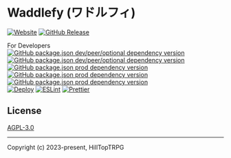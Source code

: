 # Waddlefy (ワドルフィ) 
[![Website](https://img.shields.io/website?url=https%3A%2F%2Fwaddlefy.net&label=https://waddlefy.net)](https://waddlefy.net) [![GitHub Release](https://img.shields.io/github/v/release/HillTopTRPG/waddlefy?label=version)](https://github.com/HillTopTRPG/waddlefy/releases)

For Developers  
[![GitHub package.json dev/peer/optional dependency version](https://img.shields.io/github/package-json/dependency-version/HillTopTRPG/waddlefy/dev/typescript?filename=client%2Fpackage.json)](https://github.com/Microsoft/TypeScript)
[![GitHub package.json dev/peer/optional dependency version](https://img.shields.io/github/package-json/dependency-version/HillTopTRPG/waddlefy/dev/vite?filename=client%2Fpackage.json)](https://github.com/vitejs/vite)
[![GitHub package.json prod dependency version](https://img.shields.io/github/package-json/dependency-version/HillTopTRPG/waddlefy/vuetify?filename=client%2Fpackage.json)](https://github.com/vuetifyjs/vuetify)
[![GitHub package.json prod dependency version](https://img.shields.io/github/package-json/dependency-version/HillTopTRPG/waddlefy/vue?filename=client%2Fpackage.json)](https://github.com/vuejs/core)
[![GitHub package.json prod dependency version](https://img.shields.io/github/package-json/dependency-version/HillTopTRPG/waddlefy/graphql?filename=client%2Fpackage.json)](https://github.com/graphql/graphql-js)  
[![Deploy](https://github.com/HillTopTRPG/waddlefy/actions/workflows/deploy-client-prod.yml/badge.svg?branch=main)](https://github.com/HillTopTRPG/waddlefy/actions/workflows/deploy-client-prod.yml)
[![ESLint](https://github.com/HillTopTRPG/waddlefy/actions/workflows/eslint.yml/badge.svg?branch=main)](https://github.com/HillTopTRPG/waddlefy/actions/workflows/eslint.yml)
[![Prettier](https://github.com/HillTopTRPG/waddlefy/actions/workflows/prettier.yml/badge.svg?branch=main)](https://github.com/HillTopTRPG/waddlefy/actions/workflows/prettier.yml)

## License

[AGPL-3.0](https://opensource.org/license/agpl-v3/)

---
Copyright (c) 2023-present, HillTopTRPG
